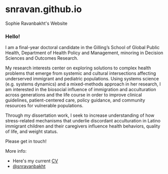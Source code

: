 # snravan.github.io
Sophie Ravanbakht's Website
### Hello!


I am a final-year doctoral candidate in the Gilling’s School of Global Public Health, Department of Health Policy and Management, minoring in Decision Sciences and Outcomes Research. 

My research interests center on exploring solutions to complex health problems that emerge from systemic and cultural intersections affecting underserved immigrant and pediatric populations.  Using systems science (e.g. systems dynamics) and a mixed-methods approach in her research, I am interested in the biosocial influence of immigration and acculturation across generations and the life course in order to improve clinical guidelines, patient-centered care, policy guidance, and community resources for vulnerable populations. 

Through my dissertation work, I seek to increase understanding of how stress-related mechanisms that underlie discordant acculturation in Latino immigrant children and their caregivers influence health behaviors, quality of life, and weight status.

Please get in touch!

More info: 
* Here's my current [CV]([Ravanbakht_CV.pdf](https://github.com/snravan/snravan.github.io/blob/fa746cb2bc756088d782fad59bef06aaa6c3033f/Ravanbakht_CV.pdf))
* [@snravanbakht](@snravanbakht)

